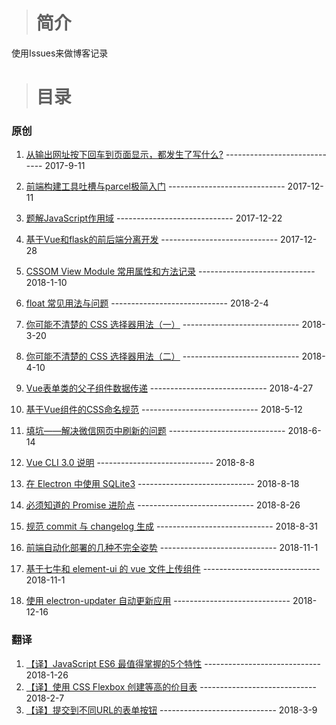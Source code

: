 > # 简介

使用Issues来做博客记录

> # 目录

 ### 原创

  1. [从输出网址按下回车到页面显示，都发生了写什么?](https://github.com/Mcbai/Blog/issues/1) ----------------------------- 2017-9-11

  2. [前端构建工具吐槽与parcel极简入门](https://github.com/Mcbai/Blog/issues/2) ----------------------------- 2017-12-11
  
  3. [题解JavaScript作用域](https://github.com/Mcbai/Blog/issues/3) ----------------------------- 2017-12-22
  
  4. [基于Vue和flask的前后端分离开发](https://github.com/Mcbai/Blog/issues/5) ----------------------------- 2017-12-28
  
  5. [CSSOM View Module 常用属性和方法记录](https://github.com/Mcbai/Blog/issues/6) ----------------------------- 2018-1-10
  
  6. [float 常见用法与问题](https://github.com/Mcbai/Blog/issues/7) ----------------------------- 2018-2-4

  7. [你可能不清楚的 CSS 选择器用法（一）](https://github.com/Mcbai/Blog/issues/11) ----------------------------- 2018-3-20
  
  8. [你可能不清楚的 CSS 选择器用法（二）](https://github.com/Mcbai/Blog/issues/12) ----------------------------- 2018-4-10
  
  9. [Vue表单类的父子组件数据传递](https://github.com/Mcbai/Blog/issues/13) ----------------------------- 2018-4-27
  
  10. [基于Vue组件的CSS命名规范](https://github.com/Mcbai/Blog/issues/14) ----------------------------- 2018-5-12
  
  11. [填坑——解决微信网页中刷新的问题](https://github.com/Mcbai/Blog/issues/15) ----------------------------- 2018-6-14
  
  12. [Vue CLI 3.0 说明](https://github.com/Mcbai/Blog/issues/16) ----------------------------- 2018-8-8
  
  13. [在 Electron 中使用 SQLite3](https://github.com/Mcbai/Blog/issues/17) ----------------------------- 2018-8-18
  
  14. [必须知道的 Promise 进阶点](https://github.com/Mcbai/Blog/issues/18) ----------------------------- 2018-8-26
  
  15. [规范 commit 与 changelog 生成](https://github.com/Mcbai/Blog/issues/19) ----------------------------- 2018-8-31
  
  16. [前端自动化部署的几种不完全姿势](https://github.com/Mcbai/Blog/issues/20) ----------------------------- 2018-11-1
  
  17. [基于七牛和 element-ui 的 vue 文件上传组件](https://github.com/Mcbai/Blog/issues/21) ----------------------------- 2018-11-1
  
  18. [使用 electron-updater 自动更新应用](https://github.com/Mcbai/Blog/issues/22) ----------------------------- 2018-12-16
  
 ### 翻译
 
  1. [【译】JavaScript ES6 最值得掌握的5个特性](https://github.com/Mcbai/Blog/issues/8) ----------------------------- 2018-1-26
  2. [【译】使用 CSS Flexbox 创建等高的价目表](https://github.com/Mcbai/Blog/issues/9) ----------------------------- 2018-2-7
  3. [【译】提交到不同URL的表单按钮](https://github.com/Mcbai/Blog/issues/10) ----------------------------- 2018-3-9
